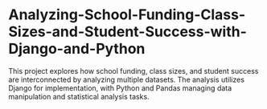 # Analyzing-School-Funding-Class-Sizes-and-Student-Success-with-Django-and-Python
This project explores how school funding, class sizes, and student success are interconnected by analyzing multiple datasets. The analysis utilizes Django for implementation, with Python and Pandas managing data manipulation and statistical analysis tasks.
